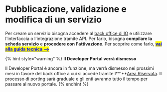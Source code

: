 # Pubblicazione, validazione e modifica di un servizio

Per creare un servizio bisogna accedere al [back office di IO](https://agidweb.b2clogin.com/agidweb.onmicrosoft.com/b2c\_1\_signupin/oauth2/v2.0/authorize?response\_type=id\_token\&scope=https%3A%2F%2Fagidweb.onmicrosoft.com%2Fio-p-developer-portal-app%2Fuser\_impersonation%20openid%20profile\&client\_id=00b8b8e1-2c6d-4e27-b806-7460119adb6e\&redirect\_uri=https%3A%2F%2Fdeveloper.io.italia.it%2Flogin\&state=74159ee3-5718-412f-b68c-e69718bf8ef8\&nonce=d3bc1aed-a529-4079-ac11-14cd3cfc55b0\&client\_info=1\&x-client-SKU=MSAL.JS\&x-client-Ver=1.2.2\&client-request-id=00178645-122b-4d67-9d10-b41a1eb5af3a\&response\_mode=fragment) e utilizzare l'interfaccia o l'integrazione tramite API. Per farlo, bisogna **compilare la scheda servizio** e **procedere con l'attivazione**. Per scoprire come farlo, [<mark style="color:blue;">**vai alla guida tecnica -->**</mark> ](https://docs.pagopa.it/io-guida-tecnica/?)

{% hint style="warning" %}
**Il Developer Portal verrà dismesso**

Il Developer Portal è ancora in funzione, ma verrà dismesso nei prossimi mesi in favore del back office a cui si accede tramite l**'**[Area Riservata](https://www.pagopa.it/it/self-care/). Il processo di porting sarà graduale e gli enti avranno tutto il tempo per passare al nuovo portale.
{% endhint %}

